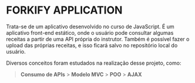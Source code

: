 # FORKIFY APPLICATION

Trata-se de um aplicativo desenvolvido no curso de JavaScript.
É um aplicativo front-end estático, onde o usuário pode consultar algumas receitas a partir de uma API própria do instrutor.
Também é possível fazer o upload das próprias receitas, e isso ficará salvo no repositório local do usuário.

Diversos conceitos foram estudados na realização desse projeto, como:

> **Consumo de APIs** > **Modelo MVC** > **POO** > **AJAX**

